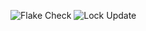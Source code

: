 ![Flake Check](https://github.com/Neochaotics/nixosconf/actions/workflows/flake-checker.yml/badge.svg)
![Lock Update](https://github.com/Neochaotics/nixosconf/actions/workflows/lock-updater.yml/badge.svg)
